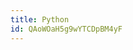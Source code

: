 ```yaml
---
title: Python
id: QAoWOaH5g9wYTCDpBM4yF
---
```


<!-- <LinkBookmark href="https://www.udacity.com/course/version-control-with-git--ud123">Course: Version Control with Git</LinkBookmark> -->
